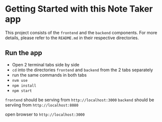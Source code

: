 # Getting Started with this Note Taker app

This project consists of the `frontend` and the `backend` components. For more details, please refer to the `README.md` in their respective directories.

## Run the app

- Open 2 terminal tabs side by side
- `cd` into the directories `frontend` and `backend` from the 2 tabs separately
- run the same commands in both tabs
- `nvm use`
- `npm install`
- `npm start`

`frontend` should be serving from `http://localhost:3000`
`backend` should be serviing from `http://localhost:8080`

open browser to `http://localhost:3000`
